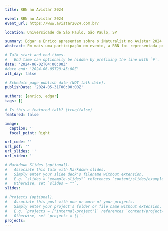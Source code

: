 ```yaml
---
title: RBN no Avistar 2024

event: RBN no Avistar 2024
event_url: https://www.avistar2024.com.br/

location: Universidade de São Paulo, São Paulo, SP

summary: Edgar e Enrico apresentam sobre o iNaturalist no Avistar 2024
abstract: Em mais uma participação em evento, a RBN foi representada pelos membros Enrico A. R. Tosto e Edgar B. Crispino no [Avistar Brasil 2024](https://www.avistar2024.com.br/), o principal encontro brasileiro de observação de aves. Foi realizada uma palestra sobre a plataforma iNaturalist no domingo (19/05), falando sobre a história da plataforma, assim como suas funcionalidades e a importância para a ciência e sociedade como um todo.Durante a apresentação, os palestrantes também falaram um pouco da vivência na moderação e curadoria na plataforma, assim como os desafios do iNaturalist como ferramenta de ciência cidadã na sociedade brasileira. A aproximação das pessoas com a plataforma, através de eventos como esse, é essencial para a expansão da mesma no país.

# Talk start and end times.
#   End time can optionally be hidden by prefixing the line with `#`.
date: '2024-06-02T04:00:00Z'
#date_end: '2024-06-05T20:45:00Z'
all_day: false

# Schedule page publish date (NOT talk date).
publishDate: '2024-05-31T00:00:00Z'

authors: [enrico, edgar]
tags: []

# Is this a featured talk? (true/false)
featured: false

image:
  caption: ''
  focal_point: Right

url_code: ''
url_pdf: ''
url_slides: ''
url_video: ''

# Markdown Slides (optional).
#   Associate this talk with Markdown slides.
#   Simply enter your slide deck's filename without extension.
#   E.g. `slides = "example-slides"` references `content/slides/example-slides.md`.
#   Otherwise, set `slides = ""`.
slides:

# Projects (optional).
#   Associate this post with one or more of your projects.
#   Simply enter your project's folder or file name without extension.
#   E.g. `projects = ["internal-project"]` references `content/project/deep-learning/index.md`.
#   Otherwise, set `projects = []`.
projects:
---
```


